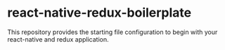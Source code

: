 # react-native-redux-boilerplate
This repository provides the starting file configuration to begin with your react-native and redux application.
 

